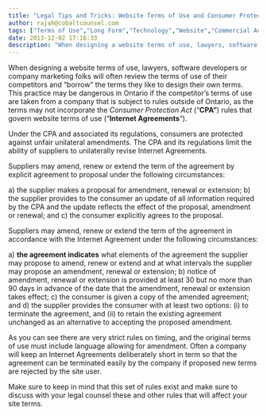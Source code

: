 ```yaml
---
title: "Legal Tips and Tricks: Website Terms of Use and Consumer Protection Law"
author: rajah@cobaltcounsel.com
tags: ["Terms of Use","Long Form","Technology","Website","Commercial Activities","Rajah"]
date: 2013-12-02 17:16:33
description: "When designing a website terms of use, lawyers, software developers or company marketing folks will often review the terms of use of their competitors and “borrow” the terms they like to design their..."
---
```


When designing a website terms of use, lawyers, software developers or company marketing folks will often review the terms of use of their competitors and “borrow” the terms they like to design their own terms.   This practice may be dangerous in Ontario if the competitor’s terms of use are taken from a company that is subject to rules outside of Ontario, as the terms may not incorporate the *Consumer Protection Act* (“**CPA”**) rules that govern website terms of use (“**Internet Agreements**“).

Under the CPA and associated its regulations, consumers are protected against unfair unilateral amendments. The CPA and its regulations limit the ability of suppliers to unilaterally revise Internet Agreements.

Suppliers may amend, renew or extend the term of the agreement by explicit agreement to proposal under the following circumstances:

a)     the supplier makes a proposal for amendment, renewal or extension;
b)     the supplier provides to the consumer an update of all information required by the CPA and the update reflects the effect of the proposal, amendment or renewal; and
c)     the consumer explicitly agrees to the proposal.

Suppliers may amend, renew or extend the term of the agreement in accordance with the Internet Agreement under the following circumstances:

a)      **the agreement indicates** what elements of the agreement the supplier may propose to amend, renew or extend and at what intervals the supplier may propose an amendment, renewal or extension;
b)      notice of amendment, renewal or extension is provided at least 30 but no more than 90 days in advance of the date that the amendment, renewal or extension takes effect;
c)      the consumer is given a copy of the amended agreement; and
d)      the supplier provides the consumer with at least two options: (i) to terminate the agreement, and (ii) to retain the existing agreement unchanged as an alternative to accepting the proposed amendment.

As you can see there are very strict rules on timing, and the original terms of use must include language allowing for amendment.  Often a company will keep an Internet Agreements deliberately short in term so that the agreement can be terminated easily by the company if proposed new terms are rejected by the site user.

Make sure to keep in mind that this set of rules exist and make sure to discuss with your legal counsel these and other rules that will affect your site terms.